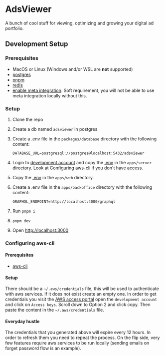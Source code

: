 # AdsViewer

A bunch of cool stuff for viewing, optimizing and growing your digital ad portfolio.

## Development Setup

### Prerequisites

- MacOS or Linux (Windows and/or WSL are **not** supported)
- [postgres](https://www.postgresql.org/download/)
- [pnpm](https://pnpm.io/installation)
- [redis](https://redis.io/docs/latest/operate/oss_and_stack/install/install-redis/)
- [enable meta integration](https://github.com/adsviewer/turboviewer/wiki/Enable-meta-integration). Soft requirement,
  you will not be able to use meta integration locally without this.

### Setup

1. Clone the repo
2. Create a db named `adsviewer` in postgres
3. Create a .env file in the `packages/database` directory with the following content:
   ```env
   DATABASE_URL=postgresql://postgres@localhost:5432/adsviewer
   ```
4. Login to [development account](https://d-9067fd5baf.awsapps.com/start/#/?tab=accounts) and copy
   the [.env](https://eu-central-1.console.aws.amazon.com/s3/object/local-adsviewer?region=eu-central-1&bucketType=general&prefix=server/.env)
   in the `apps/server` directory. Look at [Configuring aws-cli](#configuring-aws-cli) if you don't
   have access.

5. Copy the [.env](https://eu-central-1.console.aws.amazon.com/s3/object/local-adsviewer?region=eu-central-1&bucketType=general&prefix=web/.env)
   in the `apps/web` directory.

6. Create a .env file in the `apps/backoffice` directory with the following content:

   ```env
   GRAPHQL_ENDPOINT=http://localhost:4000/graphql
   ```

7. Run `pnpm i`
8. `pnpm dev`
9. Open [http://localhost:3000](http://localhost:3000)

### Configuring aws-cli

#### Prerequisites

- [aws-cli](https://docs.aws.amazon.com/cli/latest/userguide/install-cliv2.html)

#### Setup

There should be a `~/.aws/credentials` file, this will be used to authenticate with aws services. If it does not exist
create an empty one. In order to get credentials you visit
the [AWS access portal](https://d-9067fd5baf.awsapps.com/start/#/?tab=accounts) open the `development account` and click
on `Access keys`. Scroll down to Option 2 and click copy. Then paste the content in
the `~/.aws/credentials` file.

#### Everyday hustle

The credentials that you generated above will expire every 12 hours. In order to refresh them you need to repeat the
process. On the flip side, very few features require aws services to be run locally (sending emails on forget password
flow is an example).
